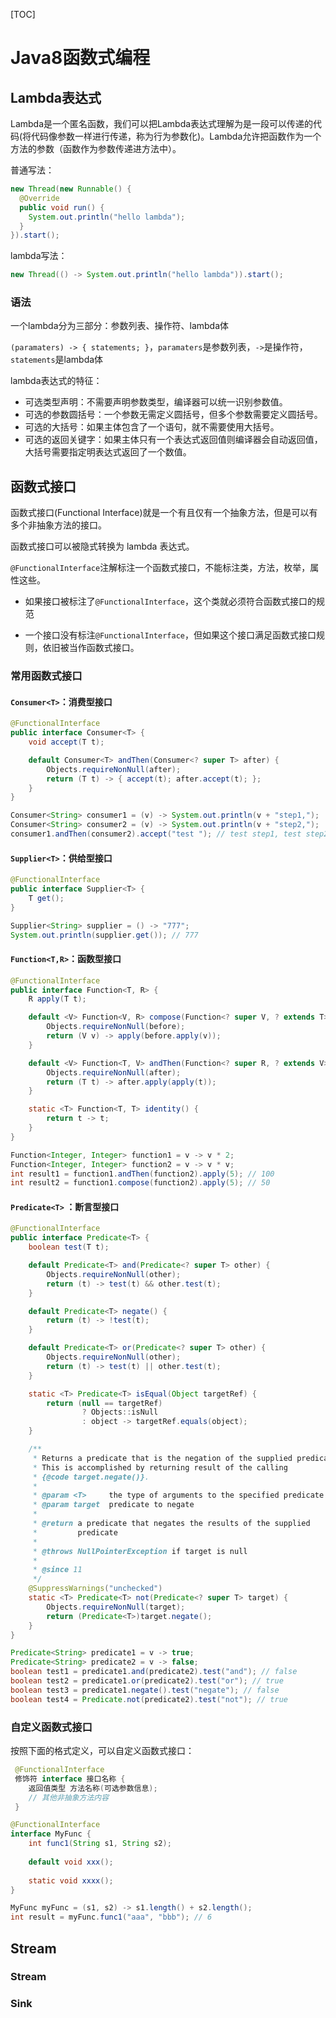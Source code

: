 [TOC]

# Java8函数式编程

## Lambda表达式

Lambda是一个匿名函数，我们可以把Lambda表达式理解为是一段可以传递的代码(将代码像参数一样进行传递，称为行为参数化)。Lambda允许把函数作为一个方法的参数（函数作为参数传递进方法中）。

普通写法：

```java
new Thread(new Runnable() {
  @Override
  public void run() {
    System.out.println("hello lambda");
  }
}).start();
```

lambda写法：

```java
new Thread(() -> System.out.println("hello lambda")).start();
```

### 语法

一个lambda分为三部分：参数列表、操作符、lambda体

`(paramaters) -> { statements; }`，`paramaters`是参数列表，`->`是操作符，`statements`是lambda体

lambda表达式的特征：

- 可选类型声明：不需要声明参数类型，编译器可以统一识别参数值。
- 可选的参数圆括号：一个参数无需定义圆括号，但多个参数需要定义圆括号。
- 可选的大括号：如果主体包含了一个语句，就不需要使用大括号。
- 可选的返回关键字：如果主体只有一个表达式返回值则编译器会自动返回值，大括号需要指定明表达式返回了一个数值。



## 函数式接口

函数式接口(Functional Interface)就是一个有且仅有一个抽象方法，但是可以有多个非抽象方法的接口。

函数式接口可以被隐式转换为 lambda 表达式。

`@FunctionalInterface`注解标注一个函数式接口，不能标注类，方法，枚举，属性这些。

- 如果接口被标注了`@FunctionalInterface`，这个类就必须符合函数式接口的规范

- 一个接口没有标注`@FunctionalInterface`，但如果这个接口满足函数式接口规则，依旧被当作函数式接口。

### 常用函数式接口

#### `Consumer<T>`：消费型接口

```java
@FunctionalInterface
public interface Consumer<T> {
    void accept(T t);

    default Consumer<T> andThen(Consumer<? super T> after) {
        Objects.requireNonNull(after);
        return (T t) -> { accept(t); after.accept(t); };
    }
}
```

```java
Consumer<String> consumer1 = (v) -> System.out.println(v + "step1,");
Consumer<String> consumer2 = (v) -> System.out.println(v + "step2,");
consumer1.andThen(consumer2).accept("test "); // test step1, test step2
```

#### `Supplier<T>`：供给型接口

```java
@FunctionalInterface
public interface Supplier<T> {
    T get();
}
```

```java
Supplier<String> supplier = () -> "777";
System.out.println(supplier.get()); // 777
```

#### `Function<T,R>`：函数型接口

```java
@FunctionalInterface
public interface Function<T, R> {
    R apply(T t);

    default <V> Function<V, R> compose(Function<? super V, ? extends T> before) {
        Objects.requireNonNull(before);
        return (V v) -> apply(before.apply(v));
    }

    default <V> Function<T, V> andThen(Function<? super R, ? extends V> after) {
        Objects.requireNonNull(after);
        return (T t) -> after.apply(apply(t));
    }

    static <T> Function<T, T> identity() {
        return t -> t;
    }
}
```

```java
Function<Integer, Integer> function1 = v -> v * 2;
Function<Integer, Integer> function2 = v -> v * v;
int result1 = function1.andThen(function2).apply(5); // 100
int result2 = function1.compose(function2).apply(5); // 50
```

#### `Predicate<T>` ：断言型接口

```java
@FunctionalInterface
public interface Predicate<T> {
    boolean test(T t);

    default Predicate<T> and(Predicate<? super T> other) {
        Objects.requireNonNull(other);
        return (t) -> test(t) && other.test(t);
    }

    default Predicate<T> negate() {
        return (t) -> !test(t);
    }

    default Predicate<T> or(Predicate<? super T> other) {
        Objects.requireNonNull(other);
        return (t) -> test(t) || other.test(t);
    }

    static <T> Predicate<T> isEqual(Object targetRef) {
        return (null == targetRef)
                ? Objects::isNull
                : object -> targetRef.equals(object);
    }

    /**
     * Returns a predicate that is the negation of the supplied predicate.
     * This is accomplished by returning result of the calling
     * {@code target.negate()}.
     *
     * @param <T>     the type of arguments to the specified predicate
     * @param target  predicate to negate
     *
     * @return a predicate that negates the results of the supplied
     *         predicate
     *
     * @throws NullPointerException if target is null
     *
     * @since 11
     */
    @SuppressWarnings("unchecked")
    static <T> Predicate<T> not(Predicate<? super T> target) {
        Objects.requireNonNull(target);
        return (Predicate<T>)target.negate();
    }
}
```

```java
Predicate<String> predicate1 = v -> true;
Predicate<String> predicate2 = v -> false;
boolean test1 = predicate1.and(predicate2).test("and"); // false
boolean test2 = predicate1.or(predicate2).test("or"); // true
boolean test3 = predicate1.negate().test("negate"); // false
boolean test4 = Predicate.not(predicate2).test("not"); // true
```

### 自定义函数式接口

按照下面的格式定义，可以自定义函数式接口：

```java
 @FunctionalInterface
 修饰符 interface 接口名称 {
    返回值类型 方法名称(可选参数信息);
    // 其他非抽象方法内容
 }
```

```java
@FunctionalInterface
interface MyFunc {
    int func1(String s1, String s2);
  
  	default void xxx();
  
  	static void xxxx();
}
```

```java
MyFunc myFunc = (s1, s2) -> s1.length() + s2.length();
int result = myFunc.func1("aaa", "bbb"); // 6
```



## Stream

### Stream

### Sink